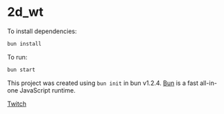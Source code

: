 # 2d_wt

To install dependencies:

```bash
bun install
```

To run:

```bash
bun start
```

This project was created using `bun init` in bun v1.2.4. [Bun](https://bun.sh) is a fast all-in-one JavaScript runtime.


[Twitch](https://www.twitch.tv/mexk1)